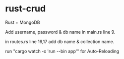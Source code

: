 # rust-crud
Rust + MongoDB

Add username, password & db name in main.rs line 9.

in routes.rs line 16,17 add db name & collection name.

run "cargo watch -x 'run --bin app'" for Auto-Reloading
